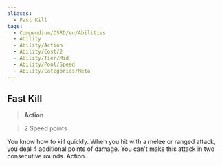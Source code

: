 ```yaml
---
aliases:
  - Fast Kill
tags:
  - Compendium/CSRD/en/Abilities
  - Ability
  - Ability/Action
  - Ability/Cost/2
  - Ability/Tier/Mid
  - Ability/Pool/Speed
  - Ability/Categories/Meta
---
```

    
      
## Fast Kill      
>**Action**      
>2 Speed points    
      
You know how to kill quickly. When you hit with a melee or ranged attack, you deal 4 additional points of damage. You can't make this attack in two consecutive rounds. Action.